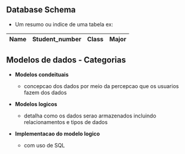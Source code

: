 ## Database Schema

- Um resumo ou indice de uma tabela ex:

|Name| Student_number|Class|Major| 
|--- |--- |--- |---|

## Modelos de dados - Categorias
- **Modelos condeituais** 
    - concepcao dos dados por meio da percepcao que os usuarios fazem dos dados

- **Modelos logicos** 
    - detalha como os dados serao armazenados incluindo relacionamentos e tipos de dados

- **Implementacao do modelo logico** 
    - com uso de SQL
    
    